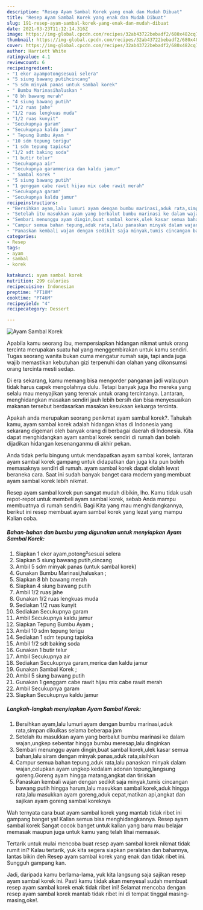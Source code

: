 ```yaml
---
description: "Resep Ayam Sambal Korek yang enak dan Mudah Dibuat"
title: "Resep Ayam Sambal Korek yang enak dan Mudah Dibuat"
slug: 191-resep-ayam-sambal-korek-yang-enak-dan-mudah-dibuat
date: 2021-03-23T11:12:14.316Z
image: https://img-global.cpcdn.com/recipes/32ab43722bebadf2/680x482cq70/ayam-sambal-korek-foto-resep-utama.jpg
thumbnail: https://img-global.cpcdn.com/recipes/32ab43722bebadf2/680x482cq70/ayam-sambal-korek-foto-resep-utama.jpg
cover: https://img-global.cpcdn.com/recipes/32ab43722bebadf2/680x482cq70/ayam-sambal-korek-foto-resep-utama.jpg
author: Harriett White
ratingvalue: 4.1
reviewcount: 6
recipeingredient:
- "1 ekor ayampotongsesuai selera"
- "5 siung bawang putihcincang"
- "5 sdm minyak panas untuk sambal korek"
- " Bumbu Marinasihaluskan "
- "8 bh bawang merah"
- "4 siung bawang putih"
- "1/2 ruas jahe"
- "1/2 ruas lengkuas muda"
- "1/2 ruas kunyit"
- "Secukupnya garam"
- "Secukupnya kaldu jamur"
- " Tepung Bumbu Ayam "
- "10 sdm tepung terigu"
- "1 sdm tepung tapioka"
- "1/2 sdt baking soda"
- "1 butir telur"
- "Secukupnya air"
- "Secukupnya garammerica dan kaldu jamur"
- " Sambal Korek "
- "5 siung bawang putih"
- "1 genggam cabe rawit hijau mix cabe rawit merah"
- "Secukupnya garam"
- "Secukupnya kaldu jamur"
recipeinstructions:
- "Bersihkan ayam,lalu lumuri ayam dengan bumbu marinasi,aduk rata,simpan dikulkas selama beberapa jam"
- "Setelah itu masukkan ayam yang berbalut bumbu marinasi ke dalam wajan,ungkep sebentar hingga bumbu meresap,lalu dinginkan"
- "Sembari menunggu ayam dingin,buat sambal korek,ulek kasar semua bahan,lalu siram dengan minyak panas,aduk rata,sisihkan"
- "Campur semua bahan tepung,aduk rata,lalu panaskan minyak dalam wajan,celupkan ayam ungkep kedalam adonan tepung,langsung goreng.Goreng ayam hingga matang,angkat dan tiriskan"
- "Panaskan kembali wajan dengan sedikit saja minyak,tumis cincangan bawang putih hingga harum,lalu masukkan sambal korek,aduk hingga rata,lalu masukkan ayam goreng,aduk cepat,matikan api,angkat dan sajikan ayam goreng sambal koreknya"
categories:
- Resep
tags:
- ayam
- sambal
- korek

katakunci: ayam sambal korek 
nutrition: 299 calories
recipecuisine: Indonesian
preptime: "PT18M"
cooktime: "PT46M"
recipeyield: "4"
recipecategory: Dessert

---
```



![Ayam Sambal Korek](https://img-global.cpcdn.com/recipes/32ab43722bebadf2/680x482cq70/ayam-sambal-korek-foto-resep-utama.jpg)

Apabila kamu seorang ibu, mempersiapkan hidangan nikmat untuk orang tercinta merupakan suatu hal yang menggembirakan untuk kamu sendiri. Tugas seorang  wanita bukan cuma mengatur rumah saja, tapi anda juga wajib memastikan kebutuhan gizi terpenuhi dan olahan yang dikonsumsi orang tercinta mesti sedap.

Di era  sekarang, kamu memang bisa mengorder panganan jadi walaupun tidak harus capek mengolahnya dulu. Tetapi banyak juga lho mereka yang selalu mau menyajikan yang terenak untuk orang tercintanya. Lantaran, menghidangkan masakan sendiri jauh lebih bersih dan bisa menyesuaikan makanan tersebut berdasarkan masakan kesukaan keluarga tercinta. 



Apakah anda merupakan seorang penikmat ayam sambal korek?. Tahukah kamu, ayam sambal korek adalah hidangan khas di Indonesia yang sekarang digemari oleh banyak orang di berbagai daerah di Indonesia. Kita dapat menghidangkan ayam sambal korek sendiri di rumah dan boleh dijadikan hidangan kesenanganmu di akhir pekan.

Anda tidak perlu bingung untuk mendapatkan ayam sambal korek, lantaran ayam sambal korek gampang untuk didapatkan dan juga kita pun boleh memasaknya sendiri di rumah. ayam sambal korek dapat diolah lewat beraneka cara. Saat ini sudah banyak banget cara modern yang membuat ayam sambal korek lebih nikmat.

Resep ayam sambal korek pun sangat mudah dibikin, lho. Kamu tidak usah repot-repot untuk membeli ayam sambal korek, sebab Anda mampu membuatnya di rumah sendiri. Bagi Kita yang mau menghidangkannya, berikut ini resep membuat ayam sambal korek yang lezat yang mampu Kalian coba.

<!--inarticleads1-->

##### Bahan-bahan dan bumbu yang digunakan untuk menyiapkan Ayam Sambal Korek:

1. Siapkan 1 ekor ayam,potong²sesuai selera
1. Siapkan 5 siung bawang putih,cincang
1. Ambil 5 sdm minyak panas (untuk sambal korek)
1. Gunakan  Bumbu Marinasi,haluskan ;
1. Siapkan 8 bh bawang merah
1. Siapkan 4 siung bawang putih
1. Ambil 1/2 ruas jahe
1. Gunakan 1/2 ruas lengkuas muda
1. Sediakan 1/2 ruas kunyit
1. Sediakan Secukupnya garam
1. Ambil Secukupnya kaldu jamur
1. Siapkan  Tepung Bumbu Ayam ;
1. Ambil 10 sdm tepung terigu
1. Sediakan 1 sdm tepung tapioka
1. Ambil 1/2 sdt baking soda
1. Gunakan 1 butir telur
1. Ambil Secukupnya air
1. Sediakan Secukupnya garam,merica dan kaldu jamur
1. Gunakan  Sambal Korek ;
1. Ambil 5 siung bawang putih
1. Gunakan 1 genggam cabe rawit hijau mix cabe rawit merah
1. Ambil Secukupnya garam
1. Siapkan Secukupnya kaldu jamur




<!--inarticleads2-->

##### Langkah-langkah menyiapkan Ayam Sambal Korek:

1. Bersihkan ayam,lalu lumuri ayam dengan bumbu marinasi,aduk rata,simpan dikulkas selama beberapa jam
1. Setelah itu masukkan ayam yang berbalut bumbu marinasi ke dalam wajan,ungkep sebentar hingga bumbu meresap,lalu dinginkan
1. Sembari menunggu ayam dingin,buat sambal korek,ulek kasar semua bahan,lalu siram dengan minyak panas,aduk rata,sisihkan
1. Campur semua bahan tepung,aduk rata,lalu panaskan minyak dalam wajan,celupkan ayam ungkep kedalam adonan tepung,langsung goreng.Goreng ayam hingga matang,angkat dan tiriskan
1. Panaskan kembali wajan dengan sedikit saja minyak,tumis cincangan bawang putih hingga harum,lalu masukkan sambal korek,aduk hingga rata,lalu masukkan ayam goreng,aduk cepat,matikan api,angkat dan sajikan ayam goreng sambal koreknya




Wah ternyata cara buat ayam sambal korek yang mantab tidak ribet ini gampang banget ya! Kalian semua bisa menghidangkannya. Resep ayam sambal korek Sangat cocok banget untuk kalian yang baru mau belajar memasak maupun juga untuk kamu yang telah lihai memasak.

Tertarik untuk mulai mencoba buat resep ayam sambal korek nikmat tidak rumit ini? Kalau tertarik, yuk kita segera siapkan peralatan dan bahannya, lantas bikin deh Resep ayam sambal korek yang enak dan tidak ribet ini. Sungguh gampang kan. 

Jadi, daripada kamu berlama-lama, yuk kita langsung saja sajikan resep ayam sambal korek ini. Pasti kamu tiidak akan menyesal sudah membuat resep ayam sambal korek enak tidak ribet ini! Selamat mencoba dengan resep ayam sambal korek mantab tidak ribet ini di tempat tinggal masing-masing,oke!.

